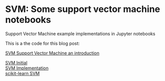 # SVM: Some support vector machine notebooks
Support Vector Machine example implementations in Jupyter notebooks

This is a the code for this blog post: 

[SVM Support Vector Machine an introduction](http://programmer.ie/post/svm/)


[SVM Initial](/notebooks/svm.ipynb)  
[SVM Implementation](/notebooks/svm_implementation.ipynb)  
[scikit-learn SVM](/notebooks/scikit-learn-svm.ipynb)  

